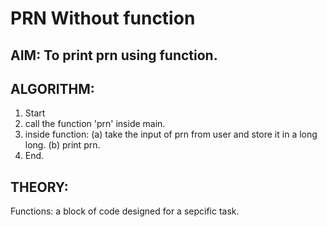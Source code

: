 # PRN Without function
## AIM: To print prn using function.
## ALGORITHM: 
1) Start 
2) call the function 'prn' inside main.
3) inside function:
    (a) take the input of prn from user and store it in a long long.
    (b) print prn.
4) End.

## THEORY: 
Functions: a block of code designed for a sepcific task.
